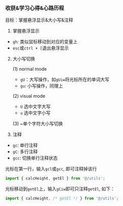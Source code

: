 ### 收获&学习心得&心路历程

目标：掌握悬浮显示&⼤⼩写&注释

1. 掌握悬浮显示

- `gh`: 类似鼠标移动到对应的变量上
- `esc`或`ctrl + [`退出悬浮显示

2. 大小写切换

    (1) normal mode

    - `gU`：大写操作，如`gUiw`将光标所在的单词大写
    - `gu`: 小写操作，同理上

    (2) visual mode

    - `U` 选中文字大写
    - `u` 选中文字小写

    (3) ~单个字符大小写切换

3. 注释

- `gc`: 单行注释
- `gC`: 多行注释
- `gcc`: 切换单行注释状态

光标在第一行，输入`gcl`或`gcc`, 即可注释掉该行

```js
import { calcHeight, getEl } from '@/utils';
```

光标移动到`getEl`上，输入`gCiw`即可只注释`getEl`, 如下：

```js
import { calcHeight, /* getEl */ } from '@/utils';
```
